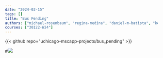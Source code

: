 ```yaml
---
date: "2024-03-15"
tags: []
title: "Bus Pending"
authors: ["michael-rosenbaum", "regina-medina", "daniel-m-batista", "keling-yue"]
courses: ["30122-W24"]
---
```


{{< github repo="uchicago-mscapp-projects/bus_pending" >}}

#![](/static/30122old/demo.gif)
